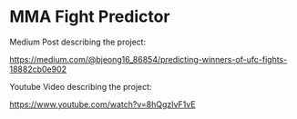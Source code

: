 # MMA Fight Predictor

Medium Post describing the project:

https://medium.com/@bjeong16_86854/predicting-winners-of-ufc-fights-18882cb0e902

Youtube Video describing the project:

https://www.youtube.com/watch?v=8hQgzIvF1vE

